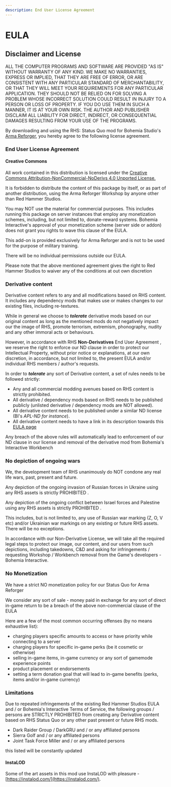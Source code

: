 ```yaml
---
description: End User License Agreement
---
```


# EULA

## Disclaimer and License

ALL THE COMPUTER PROGRAMS AND SOFTWARE ARE PROVIDED "AS IS" WITHOUT WARRANTY OF ANY KIND. WE MAKE NO WARRANTIES, EXPRESS OR IMPLIED, THAT THEY ARE FREE OF ERROR, OR ARE CONSISTENT WITH ANY PARTICULAR STANDARD OF MERCHANTABILITY, OR THAT THEY WILL MEET YOUR REQUIREMENTS FOR ANY PARTICULAR APPLICATION. THEY SHOULD NOT BE RELIED ON FOR SOLVING A PROBLEM WHOSE INCORRECT SOLUTION COULD RESULT IN INJURY TO A PERSON OR LOSS OF PROPERTY. IF YOU DO USE THEM IN SUCH A MANNER, IT IS AT YOUR OWN RISK. THE AUTHOR AND PUBLISHER DISCLAIM ALL LIABILITY FOR DIRECT, INDIRECT, OR CONSEQUENTIAL DAMAGES RESULTING FROM YOUR USE OF THE PROGRAMS.

By downloading and using the RHS: Status Quo mod for Bohemia Studio's[ Arma Reforger](https://reforger.armaplatform.com/), you hereby agree to the following license agreement.

### End User License Agreement

#### Creative Commons

All work contained in this distribution is licensed under the [Creative Commons Attribution-NonCommercial-NoDerivs 4.0 Unported License.](https://creativecommons.org/licenses/by-nc-nd/4.0/legalcode)&#x20;

It is forbidden to distribute the content of this package by itself, or as part of another distribution, using the Arma Reforger Workshop by anyone other than Red Hammer Studios.

You may NOT use the material for commercial purposes. This includes running this package on server instances that employ any monetization schemes, including, but not limited to, donate-reward systems. Bohemia Interactive's approval of your monetization scheme (server side or addon) does not grant you rights to wave this clause of the EULA.

This add-on is provided exclusively for Arma Reforger and is not to be used for the purpose of military training.

There will be no individual permissions outside our EULA.&#x20;

Please note that the above mentioned agreement gives the right to Red Hammer Studios to waiver any of the conditions at out own discretion

### Derivative content&#x20;

Derivative content refers to any and all modifications based on RHS content. It includes any dependency mods that makes use or makes changes to our existing files, including re-textures.

While in general we choose to _**tolerate**_ derivative mods based on our original content as long as the mentioned mods do not negatively impact our the image of RHS, promote terrorism, extremism, phonography, nudity and any other immoral acts or behaviours.

However, in accordance with RHS **Non-Derivatives** End User Agreement , we reserve the right to enforce our ND clause in order to protect our Intellectual Property, without prior notice or explanations, at our own discretion, in accordance, but not limited to, the present EULA and/or individual RHS members / author's requests.&#x20;

In order to _**tolerate**_ any sort of Derivative content, a set of rules needs to be followed strictly:

* Any and all commercial modding avenues based on RHS content is strictly prohibited.
* All derivative / dependency mods based on RHS needs to be published publicly (unlisted derivative / dependency mods are NOT allowed).
* All derivative content needs to be published under a similar ND license (BI's _APL-ND for instance_).
* All derivative content needs to have a link in its description towards this [EULA page](https://docs.rhsmods.org/rhs-status-quo-user-documentation/arma-reforger/rhs-status-quo/eula)

Any breach of the above rules will automatically lead to enforcement of our ND clause in our license and removal of the derivative mod from Bohemia's Interactive Workbench

### No depiction of ongoing wars

We, the development team of RHS unanimously do NOT condone any real life wars, past, present and future.

Any depiction of the ongoing invasion of Russian forces in Ukraine using any RHS assets is strictly PROHIBITED .

Any depiction of the ongoing conflict between Israel forces and Palestine using any RHS assets is strictly PROHIBITED .

This includes, but is not limited to, any use of Russian war marking (Z, O, V etc) and/or Ukrainian war markings on any existing or future RHS assets. There will be no exceptions.

In accordance with our Non-Derivative License, we will take all the required legal steps to protect our image, our content, and our users from such depictions, including takedowns, C\&D and asking for infringements / requesting Workshop / Workbench removal from the Game's developers - Bohemia Interactive.

### No Monetization

We have a strict NO monetization policy for our Status Quo for Arma Reforger

We consider any sort of sale - money paid in exchange for any sort of direct in-game return to be a breach of the above non-commercial clause of the EULA

Here are a few of the most common occurring offenses (by no means exhaustive list):

* charging players specific amounts to access or have priority while connecting to a server
* charging players for specific in-game perks (be it cosmetic or otherwise)
* selling in-game items, in-game currency or any sort of gamemode experience points
* product placement or endorsements
* setting a term donation goal that will lead to in-game benefits (perks, items and/or in-game currency)

### Limitations

Due to repeated infringements of the existing Red Hammer Studios EULA and / or Bohemia's Interactive Terms of Service, the following groups / persons are STRICTLY PROHIBITED from creating any Derivative content based on RHS Status Quo or any other past present or future RHS mods.&#x20;

* Dark Raider Group / DarkGRU and / or any affiliated persons
* Sierra Golf and / or any affiliated persons
* Joint Task Force Miller and / or any affiliated persons

this listed will be constantly updated

#### InstaLOD

Some of the art assets in this mod use InstaLOD with pleasure - [https://instalod.com/](https://instalod.com/).
